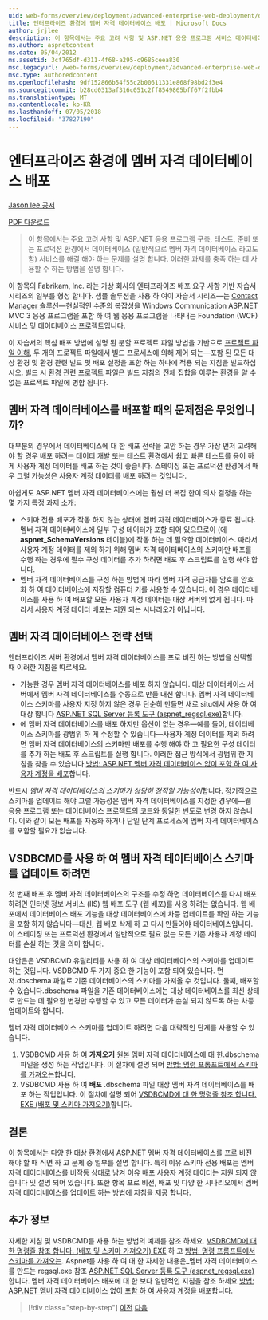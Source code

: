 ```yaml
---
uid: web-forms/overview/deployment/advanced-enterprise-web-deployment/deploying-membership-databases-to-enterprise-environments
title: 엔터프라이즈 환경에 멤버 자격 데이터베이스 배포 | Microsoft Docs
author: jrjlee
description: 이 항목에서는 주요 고려 사항 및 ASP.NET 응용 프로그램 서비스 데이터베이스 (보다 일반적...를 프로 비전 할 때 해결 해야 하는 문제를 설명 합니다.
ms.author: aspnetcontent
ms.date: 05/04/2012
ms.assetid: 3cf765df-d311-4f68-a295-c9685ceea830
msc.legacyurl: /web-forms/overview/deployment/advanced-enterprise-web-deployment/deploying-membership-databases-to-enterprise-environments
msc.type: authoredcontent
ms.openlocfilehash: 9df152866b54f55c2b00611331e868f98bd2f3e4
ms.sourcegitcommit: b28cd0313af316c051c2ff8549865bff67f2fbb4
ms.translationtype: MT
ms.contentlocale: ko-KR
ms.lasthandoff: 07/05/2018
ms.locfileid: "37827190"
---
```

<a name="deploying-membership-databases-to-enterprise-environments"></a>엔터프라이즈 환경에 멤버 자격 데이터베이스 배포
====================
[Jason lee 공저](https://github.com/jrjlee)

[PDF 다운로드](https://msdnshared.blob.core.windows.net/media/MSDNBlogsFS/prod.evol.blogs.msdn.com/CommunityServer.Blogs.Components.WeblogFiles/00/00/00/63/56/8130.DeployingWebAppsInEnterpriseScenarios.pdf)

> 이 항목에서는 주요 고려 사항 및 ASP.NET 응용 프로그램 구축, 테스트, 준비 또는 프로덕션 환경에서 데이터베이스 (일반적으로 멤버 자격 데이터베이스 라고도 함) 서비스를 해결 해야 하는 문제를 설명 합니다. 이러한 과제를 충족 하는 데 사용할 수 하는 방법을 설명 합니다.


이 항목의 Fabrikam, Inc. 라는 가상 회사의 엔터프라이즈 배포 요구 사항 기반 자습서 시리즈의 일부를 형성 합니다. 샘플 솔루션을 사용 하 여이 자습서 시리즈&#x2014;는 [Contact Manager 솔루션](../web-deployment-in-the-enterprise/the-contact-manager-solution.md)&#x2014;현실적인 수준의 복잡성을 Windows Communication ASP.NET MVC 3 응용 프로그램을 포함 하 여 웹 응용 프로그램을 나타내는 Foundation (WCF) 서비스 및 데이터베이스 프로젝트입니다.

이 자습서의 핵심 배포 방법에 설명 된 분할 프로젝트 파일 방법을 기반으로 [프로젝트 파일 이해](../web-deployment-in-the-enterprise/understanding-the-project-file.md), 두 개의 프로젝트 파일에서 빌드 프로세스에 의해 제어 되는&#x2014;포함 된 모든 대상 환경 및 환경 관련 빌드 및 배포 설정을 포함 하는 하나에 적용 되는 지침을 빌드하십시오. 빌드 시 환경 관련 프로젝트 파일은 빌드 지침의 전체 집합을 이루는 환경을 알 수 없는 프로젝트 파일에 병합 됩니다.

## <a name="what-are-the-issues-when-you-deploy-a-membership-database"></a>멤버 자격 데이터베이스를 배포할 때의 문제점은 무엇입니까?

대부분의 경우에서 데이터베이스에 대 한 배포 전략을 고안 하는 경우 가장 먼저 고려해 야 할 경우 배포 하려는 데이터 개발 또는 테스트 환경에서 쉽고 빠른 테스트를 용이 하 게 사용자 계정 데이터를 배포 하는 것이 좋습니다. 스테이징 또는 프로덕션 환경에서 매우 그럴 가능성은 사용자 계정 데이터를 배포 하려는 것입니다.

아쉽게도 ASP.NET 멤버 자격 데이터베이스에는 훨씬 더 복잡 한이 의사 결정을 하는 몇 가지 특정 과제 소개:

- 스키마 전용 배포가 작동 하지 않는 상태에 멤버 자격 데이터베이스가 종료 됩니다. 멤버 자격 데이터베이스에 일부 구성 데이터가 포함 되어 있으므로이 (에 **aspnet\_SchemaVersions** 테이블)에 작동 하는 데 필요한 데이터베이스. 따라서 사용자 계정 데이터를 제외 하기 위해 멤버 자격 데이터베이스의 스키마만 배포를 수행 하는 경우에 필수 구성 데이터를 추가 하려면 배포 후 스크립트를 실행 해야 합니다.
- 멤버 자격 데이터베이스를 구성 하는 방법에 따라 멤버 자격 공급자를 암호를 암호화 하 여 데이터베이스에 저장할 컴퓨터 키를 사용할 수 있습니다. 이 경우 데이터베이스를 사용 하 여 배포할 모든 사용자 계정 데이터는 대상 서버의 없게 됩니다. 따라서 사용자 계정 데이터 배포는 지원 되는 시나리오가 아닙니다.

## <a name="choosing-a-membership-database-strategy"></a>멤버 자격 데이터베이스 전략 선택

엔터프라이즈 서버 환경에서 멤버 자격 데이터베이스를 프로 비전 하는 방법을 선택할 때 이러한 지침을 따르세요.

- 가능한 경우 멤버 자격 데이터베이스를 배포 하지 않습니다. 대상 데이터베이스 서버에서 멤버 자격 데이터베이스를 수동으로 만들 대신 합니다. 멤버 자격 데이터베이스 스키마를 사용자 지정 하지 않은 경우 단순히 만들면 새로 situ에서 사용 하 여 대상 합니다 [ASP.NET SQL Server 등록 도구 (aspnet\_regsql.exe)](https://msdn.microsoft.com/library/ms229862(v=vs.100).aspx)합니다.
- 에 멤버 자격 데이터베이스를 배포 하지만 옵션이 없는 경우&#x2014;예를 들어, 데이터베이스 스키마를 광범위 하 게 수정할 수 있습니다&#x2014;사용자 계정 데이터를 제외 하려면 멤버 자격 데이터베이스의 스키마만 배포를 수행 해야 하 고 필요한 구성 데이터를 추가 하는 배포 후 스크립트를 실행 합니다. 이러한 접근 방식에서 광범위 한 지침을 찾을 수 있습니다 [방법: ASP.NET 멤버 자격 데이터베이스 없이 포함 하 여 사용자 계정을 배포](https://msdn.microsoft.com/library/ff361972(v=vs.100).aspx)합니다.

반드시 *멤버 자격 데이터베이스의 스키마가 상당히 정적일 가능성이*합니다. 정기적으로 스키마를 업데이트 해야 그럴 가능성은 멤버 자격 데이터베이스를 지정한 경우에&#x2014;웹 응용 프로그램 또는 데이터베이스 프로젝트의 코드와 동일한 빈도로 변경 하지 않습니다. 이와 같이 모든 배포를 자동화 하거나 단일 단계 프로세스에 멤버 자격 데이터베이스를 포함할 필요가 없습니다.

## <a name="using-vsdbcmd-to-update-a-membership-database-schema"></a>VSDBCMD를 사용 하 여 멤버 자격 데이터베이스 스키마를 업데이트 하려면

첫 번째 배포 후 멤버 자격 데이터베이스의 구조를 수정 하면 데이터베이스를 다시 배포 하려면 인터넷 정보 서비스 (IIS) 웹 배포 도구 (웹 배포)를 사용 하려는 없습니다. 웹 배포에서 데이터베이스 배포 기능을 대상 데이터베이스에 차등 업데이트를 확인 하는 기능을 포함 하지 않습니다&#x2014;대신, 웹 배포 삭제 하 고 다시 만들어야 데이터베이스입니다. 이 스테이징 또는 프로덕션 환경에서 일반적으로 필요 없는 모든 기존 사용자 계정 데이터를 손실 하는 것을 의미 합니다.

대안은은 VSDBCMD 유틸리티를 사용 하 여 대상 데이터베이스의 스키마를 업데이트 하는 것입니다. VSDBCMD 두 가지 중요 한 기능이 포함 되어 있습니다. 먼저.dbschema 파일로 기존 데이터베이스의 스키마를 가져올 수 것입니다. 둘째, 배포할 수 있습니다.dbschema 파일을 기존 데이터베이스에는 대상 데이터베이스를 최신 상태로 만드는 데 필요한 변경만 수행할 수 있고 모든 데이터가 손실 되지 않도록 하는 차등 업데이트와 합니다.

멤버 자격 데이터베이스 스키마를 업데이트 하려면 다음 대략적인 단계를 사용할 수 있습니다.

1. VSDBCMD 사용 하 여 **가져오기** 원본 멤버 자격 데이터베이스에 대 한.dbschema 파일을 생성 하는 작업입니다. 이 절차에 설명 되어 [방법: 명령 프롬프트에서 스키마를 가져오는](https://msdn.microsoft.com/library/dd172135.aspx)합니다.
2. VSDBCMD 사용 하 여 **배포** .dbschema 파일 대상 멤버 자격 데이터베이스를 배포 하는 작업입니다. 이 절차에 설명 되어 [VSDBCMD에 대 한 명령줄 참조 합니다. EXE (배포 및 스키마 가져오기)](https://msdn.microsoft.com/library/dd193283.aspx)합니다.

## <a name="conclusion"></a>결론

이 항목에서는 다양 한 대상 환경에서 ASP.NET 멤버 자격 데이터베이스를 프로 비전 해야 할 때 직면 하 고 문제 중 일부를 설명 합니다. 특히 이유 스키마 전용 배포는 멤버 자격 데이터베이스를 비작동 상태로 남겨 이유 배포 사용자 계정 데이터는 지원 되지 않습니다 및 설명 되어 있습니다. 또한 항목 프로 비전, 배포 및 다양 한 시나리오에서 멤버 자격 데이터베이스를 업데이트 하는 방법에 지침을 제공 합니다.

## <a name="further-reading"></a>추가 정보

자세한 지침 및 VSDBCMD를 사용 하는 방법의 예제를 참조 하세요. [VSDBCMD에 대 한 명령줄 참조 합니다. (배포 및 스키마 가져오기) EXE](https://msdn.microsoft.com/library/dd193283.aspx) 하 고 [방법: 명령 프롬프트에서 스키마를 가져오는](https://msdn.microsoft.com/library/dd172135.aspx). Aspnet를 사용 하 여 대 한 자세한 내용은\_멤버 자격 데이터베이스를 만드는 regsql.exe 참조 [ASP.NET SQL Server 등록 도구 (aspnet\_regsql.exe)](https://msdn.microsoft.com/library/ms229862(v=vs.100).aspx)합니다. 멤버 자격 데이터베이스 배포에 대 한 보다 일반적인 지침을 참조 하세요 [방법: ASP.NET 멤버 자격 데이터베이스 없이 포함 하 여 사용자 계정을 배포](https://msdn.microsoft.com/library/ff361972(v=vs.100).aspx)합니다.

> [!div class="step-by-step"]
> [이전](deploying-database-role-memberships-to-test-environments.md)
> [다음](excluding-files-and-folders-from-deployment.md)
